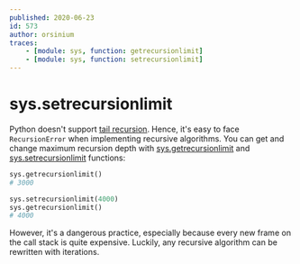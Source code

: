 ```yaml
---
published: 2020-06-23
id: 573
author: orsinium
traces:
    - [module: sys, function: getrecursionlimit]
    - [module: sys, function: setrecursionlimit]
---
```


# sys.setrecursionlimit

Python doesn't support [tail recursion](https://t.me/pythonetc/239). Hence, it's easy to face `RecursionError` when implementing recursive algorithms. You can get and change maximum recursion depth with [sys.getrecursionlimit](https://docs.python.org/3/library/sys.html#sys.getrecursionlimit) and [sys.setrecursionlimit](https://docs.python.org/3/library/sys.html#sys.setrecursionlimit) functions:

```python
sys.getrecursionlimit()
# 3000

sys.setrecursionlimit(4000)
sys.getrecursionlimit()
# 4000
```

However, it's a dangerous practice, especially because every new frame on the call stack is quite expensive. Luckily, any recursive algorithm can be rewritten with iterations.
